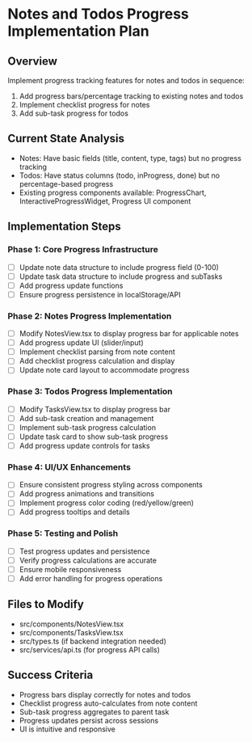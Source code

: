 # Notes and Todos Progress Implementation Plan

## Overview
Implement progress tracking features for notes and todos in sequence:
1. Add progress bars/percentage tracking to existing notes and todos
2. Implement checklist progress for notes
3. Add sub-task progress for todos

## Current State Analysis
- Notes: Have basic fields (title, content, type, tags) but no progress tracking
- Todos: Have status columns (todo, inProgress, done) but no percentage-based progress
- Existing progress components available: ProgressChart, InteractiveProgressWidget, Progress UI component

## Implementation Steps

### Phase 1: Core Progress Infrastructure
- [ ] Update note data structure to include progress field (0-100)
- [ ] Update task data structure to include progress and subTasks
- [ ] Add progress update functions
- [ ] Ensure progress persistence in localStorage/API

### Phase 2: Notes Progress Implementation
- [ ] Modify NotesView.tsx to display progress bar for applicable notes
- [ ] Add progress update UI (slider/input)
- [ ] Implement checklist parsing from note content
- [ ] Add checklist progress calculation and display
- [ ] Update note card layout to accommodate progress

### Phase 3: Todos Progress Implementation
- [ ] Modify TasksView.tsx to display progress bar
- [ ] Add sub-task creation and management
- [ ] Implement sub-task progress calculation
- [ ] Update task card to show sub-task progress
- [ ] Add progress update controls for tasks

### Phase 4: UI/UX Enhancements
- [ ] Ensure consistent progress styling across components
- [ ] Add progress animations and transitions
- [ ] Implement progress color coding (red/yellow/green)
- [ ] Add progress tooltips and details

### Phase 5: Testing and Polish
- [ ] Test progress updates and persistence
- [ ] Verify progress calculations are accurate
- [ ] Ensure mobile responsiveness
- [ ] Add error handling for progress operations

## Files to Modify
- src/components/NotesView.tsx
- src/components/TasksView.tsx
- src/types.ts (if backend integration needed)
- src/services/api.ts (for progress API calls)

## Success Criteria
- Progress bars display correctly for notes and todos
- Checklist progress auto-calculates from note content
- Sub-task progress aggregates to parent task
- Progress updates persist across sessions
- UI is intuitive and responsive
